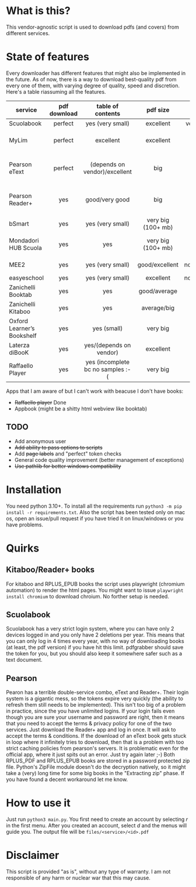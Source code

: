 # What is this?
This vendor-agnostic script is used to download pdfs (and covers) from different services.
# State of features
Every downloader has different features that might also be implemented in the future. As of now, there is a way to download best-quality pdf from every one of them, with varying degree of quality, speed and discretion. Here's a table riassuming all the features.

| service | pdf download | table of contents | pdf size | max logins | page labels | login expire | cover | rendered |
| ------- | :----------: | :---------------: | :------: | :--------: | :---------: | :----------: | :---: | :-----: |
| Scuolabook | perfect | yes (very small) | excellent | very restrictive | yes | never | yes | no |
| MyLim | perfect | excellent | excellent | no | not yet/depends on vendor | ? | yes | no |
| Pearson eText | perfect | (depends on vendor)/excellent | big | no | no/depends on vendor | very fast (30 min) | yes | sometimes |
| Pearson Reader+ | yes | good/very good | big | no | yes | very fast (30 min) | yes | no |
| bSmart | yes | yes (very small) | very big (100+ mb) | no | yes | ? | yes | no |
| Mondadori HUB Scuola | yes | yes | very big (100+ mb) | no | yes (disable because glitches) | ? | yes | no |
| MEE2 | yes | yes (very small) | good/excellent | no/1token4ever | no | never | yes (?) | no |
| easyeschool | yes | yes (very small) | excellent | no/1token4ever | no | never | yes | no |
| Zanichelli Booktab | yes | yes | good/average | yes | yes | ? | yes | no |
| Zanichelli Kitaboo | yes | yes | average/big | yes | yes | ? | yes | yes |
| Oxford Learner’s Bookshelf | yes | yes (small) | very big | ? | not yet/no | ? | yes | no |
| Laterza diBooK | yes | yes/(depends on vendor) | excellent | ? | not yet/no | ? | yes | no |
| Raffaello Player | yes | yes (incomplete bc no samples :-( | very big | ? | yes | ? | yes | no |

Apps that I am aware of but I can't work with beacuse I don't have books:
 - ~~Raffaello player~~ Done
 - Appbook (might be a shitty html webview like booktab)

## TODO
 - Add anonymous user
 - ~~Add ability to pass options to scripts~~
 - Add ~~page labels~~ and "perfect" token checks
 - General code quality improvement (better management of exceptions)
 - ~~Use pathlib for better windows compatibility~~

# Installation
You need python 3.10+. To install all the requirements run ```python3 -m pip install -r requirements.txt```. Also the script has been tested only on mac os, open an issue/pull request if you have tried it on linux/windows or you have problems.
# Quirks
## Kitaboo/Reader+ books
For kitaboo and RPLUS_EPUB books the script uses playwright (chromium automation) to render the html pages. You might want to issue ```playwright install chromium``` to download chroium. No forther setup is needed.
## Scuolabook
Scuolabook has a very strict login system, where you can have only 2 devices logged in and you only have 2 deletions per year. This means that you can only log in 4 times every year, with no way of downloading books (at least, the pdf version) if you have hit this limit. pdfgrabber should save the token for you, but you should also keep it somewhere safer such as a text document. 
## Pearson
Pearon has a terrible double-service combo, eText and Reader+. Their login system is a gigantic mess, so the tokens expire very quickly (the ability to refresh them still needs to be implemented). This isn't too big of a problem in practice, since the you have unlimited logins. If your login fails even though you are sure your username and password are right, then it means that you need to accept the terms & privacy policy for one of the two services. Just download the Reader+ app and log in once. It will ask to accept the terms & conditions. 
If the download of an eText book gets stuck in loop where it infinitely tries to download, then that is a problem with too strict caching policies from pearson's servers. It is problematic even for the official app, where it just spits out an error. Just try again later ;-)
Both RPLUS_PDF and RPLUS_EPUB books are stored in a password protected zip file. Python's ZipFile module doesn't do the decryption natively, so it might take a (very) long time for some big books in the "Extracting zip" phase. If you have found a decent workaround let me know.
# How to use it
Just run ```python3 main.py```. You first need to create an account by selecting *r* in the first menu. After you created an account, select *d* and the menus will guide you. The output file will be ```files/<service>/<id>.pdf```
# Disclaimer
This script is provided "as is", without any type of warranty. I am not responsible of any harm or nuclear war that this may cause.
